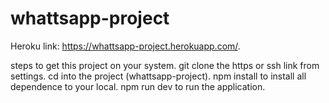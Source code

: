 # whattsapp-project

Heroku link: https://whattsapp-project.herokuapp.com/. 

steps to get this project on your system. 
git clone the https or ssh link from settings. 
cd into the project (whattsapp-project). 
npm install to install all dependence to your local.
npm run dev to run the application.
